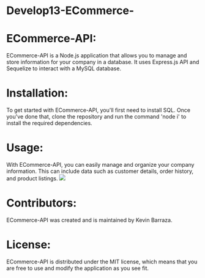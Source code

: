 # Develop13-ECommerce-

# ECommerce-API:

ECommerce-API is a Node.js application that allows you to manage and store information for your company in a database. It uses Express.js API and Sequelize to interact with a MySQL database.

# Installation:

To get started with ECommerce-API, you'll first need to install SQL. Once you've done that, clone the repository and run the command 'node i' to install the required dependencies.

# Usage:

With ECommerce-API, you can easily manage and organize your company information. This can include data such as customer details, order history, and product listings.
![](ecommerce.gif)
# Contributors:

ECommerce-API was created and is maintained by Kevin Barraza.

# License:
ECommerce-API is distributed under the MIT license, which means that you are free to use and modify the application as you see fit.